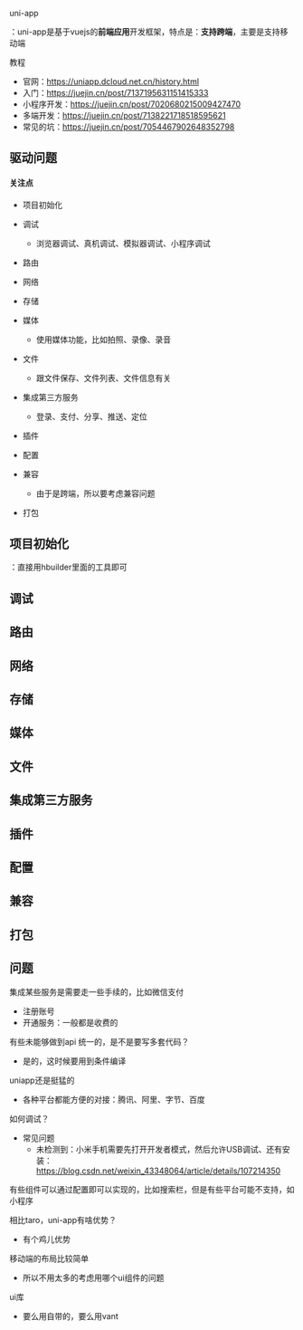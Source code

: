 

uni-app

：uni-app是基于vuejs的**前端应用**开发框架，特点是：**支持跨端**，主要是支持移动端

教程

- 官网：https://uniapp.dcloud.net.cn/history.html
- 入门：https://juejin.cn/post/7137195631151415333
- 小程序开发：https://juejin.cn/post/7020680215009427470
- 多端开发：https://juejin.cn/post/7138221718518595621
- 常见的坑：https://juejin.cn/post/7054467902648352798



## 驱动问题

#### 关注点

- 项目初始化
- 调试
  - 浏览器调试、真机调试、模拟器调试、小程序调试
- 路由
- 网络
- 存储
- 媒体
  - 使用媒体功能，比如拍照、录像、录音

- 文件
  - 跟文件保存、文件列表、文件信息有关

- 集成第三方服务
  - 登录、支付、分享、推送、定位

- 插件
- 配置
- 兼容
  - 由于是跨端，所以要考虑兼容问题
- 打包



## 项目初始化

：直接用hbuilder里面的工具即可





## 调试



## 路由



## 网络



## 存储



## 媒体



## 文件



## 集成第三方服务



## 插件



## 配置



## 兼容



## 打包



## 问题

集成某些服务是需要走一些手续的，比如微信支付

- 注册账号
- 开通服务：一般都是收费的

有些未能够做到api 统一的，是不是要写多套代码？

- 是的，这时候要用到条件编译

uniapp还是挺猛的

- 各种平台都能方便的对接：腾讯、阿里、字节、百度

  



如何调试？

- 常见问题
  - 未检测到：小米手机需要先打开开发者模式，然后允许USB调试、还有安装：https://blog.csdn.net/weixin_43348064/article/details/107214350

有些组件可以通过配置即可以实现的，比如搜索栏，但是有些平台可能不支持，如小程序

相比taro，uni-app有啥优势？

- 有个鸡儿优势

移动端的布局比较简单

- 所以不用太多的考虑用哪个ui组件的问题

ui库

- 要么用自带的，要么用vant

